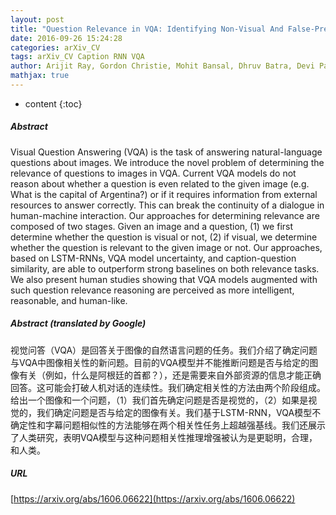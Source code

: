 ```yaml
---
layout: post
title: "Question Relevance in VQA: Identifying Non-Visual And False-Premise Questions"
date: 2016-09-26 15:24:28
categories: arXiv_CV
tags: arXiv_CV Caption RNN VQA
author: Arijit Ray, Gordon Christie, Mohit Bansal, Dhruv Batra, Devi Parikh
mathjax: true
---
```


* content
{:toc}

##### Abstract
Visual Question Answering (VQA) is the task of answering natural-language questions about images. We introduce the novel problem of determining the relevance of questions to images in VQA. Current VQA models do not reason about whether a question is even related to the given image (e.g. What is the capital of Argentina?) or if it requires information from external resources to answer correctly. This can break the continuity of a dialogue in human-machine interaction. Our approaches for determining relevance are composed of two stages. Given an image and a question, (1) we first determine whether the question is visual or not, (2) if visual, we determine whether the question is relevant to the given image or not. Our approaches, based on LSTM-RNNs, VQA model uncertainty, and caption-question similarity, are able to outperform strong baselines on both relevance tasks. We also present human studies showing that VQA models augmented with such question relevance reasoning are perceived as more intelligent, reasonable, and human-like.

##### Abstract (translated by Google)
视觉问答（VQA）是回答关于图像的自然语言问题的任务。我们介绍了确定问题与VQA中图像相关性的新问题。目前的VQA模型并不能推断问题是否与给定的图像有关（例如，什么是阿根廷的首都？），还是需要来自外部资源的信息才能正确回答。这可能会打破人机对话的连续性。我们确定相关性的方法由两个阶段组成。给出一个图像和一个问题，（1）我们首先确定问题是否是视觉的，（2）如果是视觉的，我们确定问题是否与给定的图像有关。我们基于LSTM-RNN，VQA模型不确定性和字幕问题相似性的方法能够在两个相关性任务上超越强基线。我们还展示了人类研究，表明VQA模型与这种问题相关性推理增强被认为是更聪明，合理，和人类。

##### URL
[https://arxiv.org/abs/1606.06622](https://arxiv.org/abs/1606.06622)

